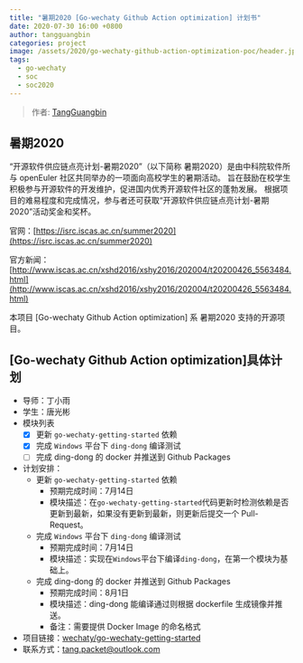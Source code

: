 ```yaml
---
title: "暑期2020 [Go-wechaty Github Action optimization] 计划书"
date: 2020-07-30 16:00 +0800
author: tangguangbin
categories: project
image: /assets/2020/go-wechaty-github-action-optimization-poc/header.jpg
tags:
  - go-wechaty
  - soc
  - soc2020
---
```


> 作者: [TangGuangbin](https://github.com/Nebell/)

## 暑期2020

“开源软件供应链点亮计划-暑期2020”（以下简称 暑期2020）是由中科院软件所与 openEuler 社区共同举办的一项面向高校学生的暑期活动。
旨在鼓励在校学生积极参与开源软件的开发维护，促进国内优秀开源软件社区的蓬勃发展。
根据项目的难易程度和完成情况，参与者还可获取“开源软件供应链点亮计划-暑期2020”活动奖金和奖杯。

官网：[https://isrc.iscas.ac.cn/summer2020](https://isrc.iscas.ac.cn/summer2020)

官方新闻：[http://www.iscas.ac.cn/xshd2016/xshy2016/202004/t20200426_5563484.html](http://www.iscas.ac.cn/xshd2016/xshy2016/202004/t20200426_5563484.html)

本项目 [Go-wechaty Github Action optimization] 系 暑期2020 支持的开源项目。

<!--more-->

## [Go-wechaty Github Action optimization]具体计划

- 导师：丁小雨
- 学生：唐光彬
- 模块列表
  - [x] 更新 `go-wechaty-getting-started` 依赖
  - [x] 完成 `Windows` 平台下 `ding-dong` 编译测试
  - [ ] 完成 ding-dong 的 docker 并推送到 Github Packages
- 计划安排：
  - 更新 `go-wechaty-getting-started` 依赖
    - 预期完成时间：7月14日
    - 模块描述：在`go-wechaty-getting-started`代码更新时检测依赖是否更新到最新，如果没有更新到最新，则更新后提交一个 Pull-Request。
  - 完成 `Windows` 平台下 `ding-dong` 编译测试
    - 预期完成时间：7月14日
    - 模块描述：实现在`Windows`平台下编译`ding-dong`，在第一个模块为基础上。
  - 完成 ding-dong 的 docker 并推送到 Github Packages
    - 预期完成时间：8月1日
    - 模块描述：ding-dong 能编译通过则根据 dockerfile 生成镜像并推送。
    - 备注：需要提供 Docker Image 的命名格式
- 项目链接：[wechaty/go-wechaty-getting-started](https://github.com/wechaty/go-wechaty-getting-started)
- 联系方式：tang.packet@outlook.com

